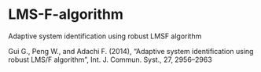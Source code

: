 # LMS-F-algorithm
Adaptive system identification using robust LMSF algorithm

Gui G., Peng W., and Adachi F. (2014), “Adaptive system identification using robust
LMS/F algorithm”, Int. J. Commun. Syst., 27, 2956–2963
